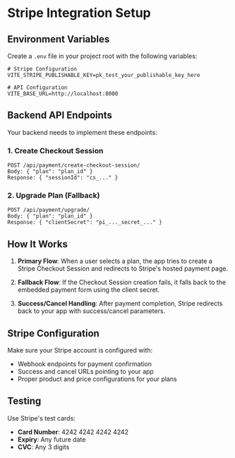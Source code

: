 # Stripe Integration Setup

## Environment Variables

Create a `.env` file in your project root with the following variables:

```env
# Stripe Configuration
VITE_STRIPE_PUBLISHABLE_KEY=pk_test_your_publishable_key_here

# API Configuration
VITE_BASE_URL=http://localhost:8000
```

## Backend API Endpoints

Your backend needs to implement these endpoints:

### 1. Create Checkout Session
```
POST /api/payment/create-checkout-session/
Body: { "plan": "plan_id" }
Response: { "sessionId": "cs_..." }
```

### 2. Upgrade Plan (Fallback)
```
POST /api/payment/upgrade/
Body: { "plan": "plan_id" }
Response: { "clientSecret": "pi_..._secret_..." }
```

## How It Works

1. **Primary Flow**: When a user selects a plan, the app tries to create a Stripe Checkout Session and redirects to Stripe's hosted payment page.

2. **Fallback Flow**: If the Checkout Session creation fails, it falls back to the embedded payment form using the client secret.

3. **Success/Cancel Handling**: After payment completion, Stripe redirects back to your app with success/cancel parameters.

## Stripe Configuration

Make sure your Stripe account is configured with:
- Webhook endpoints for payment confirmation
- Success and cancel URLs pointing to your app
- Proper product and price configurations for your plans

## Testing

Use Stripe's test cards:
- **Card Number**: 4242 4242 4242 4242
- **Expiry**: Any future date
- **CVC**: Any 3 digits
